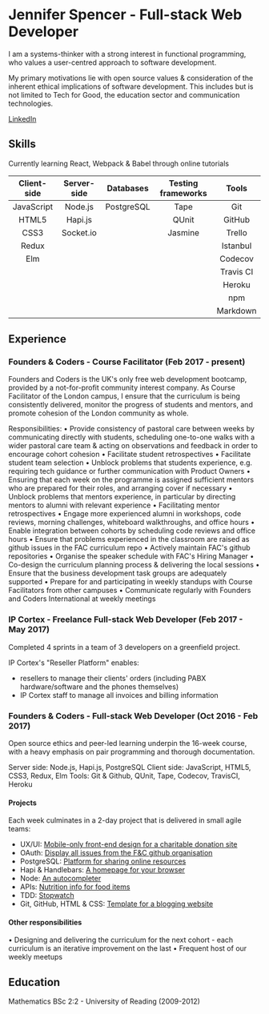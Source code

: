 # Jennifer Spencer - Full-stack Web Developer
I am a systems-thinker with a strong interest in functional programming, who values a user-centred approach to software development.

My primary motivations lie with open source values & consideration of the inherent ethical implications of software development. This includes but is not limited to Tech for Good, the education sector and communication technologies.

[LinkedIn](https://www.linkedin.com/in/jsms90/)

## Skills
Currently learning React, Webpack & Babel through online tutorials

| Client-side            | Server-side        | Databases     | Testing frameworks  | Tools                     |
|:----------------------:|:------------------:|:-------------:|:-------------------:|:-------------------------:|
| JavaScript             | Node.js            | PostgreSQL    | Tape                | Git                       |
| HTML5                  | Hapi.js            |               | QUnit               | GitHub                    |
| CSS3                   | Socket.io          |               | Jasmine             | Trello                    |
| Redux                  |                    |               |                     | Istanbul                  |
| Elm                    |                    |               |                     | Codecov                   |
|                        |                    |               |                     | Travis CI                 |
|                        |                    |               |                     | Heroku                    |
|                        |                    |               |                     | npm                       |
|                        |                    |               |                     | Markdown                  |

## Experience
### Founders & Coders - Course Facilitator (Feb 2017 - present)
Founders and Coders is the UK's only free web development bootcamp, provided by a not-for-profit community interest company. As Course Facilitator of the London campus, I ensure that the curriculum is being consistently delivered, monitor the progress of students and mentors, and promote cohesion of the London community as whole.

Responsibilities:
• Provide consistency of pastoral care between weeks by communicating directly with students, scheduling one-to-one walks with a wider pastoral care team & acting on observations and feedback in order to encourage cohort cohesion
• Facilitate student retrospectives
• Facilitate student team selection
• Unblock problems that students experience, e.g. requiring tech guidance or further communication with Product Owners
• Ensuring that each week on the programme is assigned sufficient mentors who are prepared for their roles, and arranging cover if necessary
• Unblock problems that mentors experience, in particular by directing mentors to alumni with relevant experience
• Facilitating mentor retrospectives
• Engage more experienced alumni in workshops, code reviews, morning challenges, whiteboard walkthroughs, and office hours
• Enable integration between cohorts by scheduling code reviews and office hours
• Ensure that problems experienced in the classroom are raised as github issues in the FAC curriculum repo
• Actively maintain FAC's github repositories
• Organise the speaker schedule with FAC's Hiring Manager
• Co-design the curriculum planning process & delivering the local sessions
• Ensure that the business development task groups are adequately supported
• Prepare for and participating in weekly standups with Course Facilitators from other campuses
• Communicate regularly with Founders and Coders International at weekly meetings

### IP Cortex - Freelance Full-stack Web Developer (Feb 2017 - May 2017)
Completed 4 sprints in a team of 3 developers on a greenfield project.

IP Cortex's "Reseller Platform" enables:
+ resellers to manage their clients' orders (including PABX hardware/software and the phones themselves)
+ IP Cortex staff to manage all invoices and billing information

### Founders & Coders - Full-stack Web Developer (Oct 2016 - Feb 2017)
Open source ethics and peer-led learning underpin the 16-week course, with a heavy emphasis on pair programming and thorough documentation.

Server side: Node.js, Hapi.js, PostgreSQL
Client side: JavaScript, HTML5, CSS3, Redux, Elm
Tools: Git & Github, QUnit, Tape, Codecov, TravisCI, Heroku

#### Projects
Each week culminates in a 2-day project that is delivered in small agile teams:
- UX/UI: [Mobile-only front-end design for a charitable donation site](https://fac9.github.io/future-leaders/index.html)
- OAuth: [Display all issues from the F&C github organisation](https://github.com/seals-of-approval/dish-board/yhttps://github.com/seals-of-approval/dish-board/)
- PostgreSQL: [Platform for sharing online resources](https://github.com/foundersandcoders/resource-sharing)
- Hapi & Handlebars: [A homepage for your browser](https://github.com/fac-u/take-me-away)
- Node: [An autocompleter](https://github.com/fac-u/autocompleter/)
- APIs: [Nutrition info for food items](https://github.com/Cool-Computer-Club/nutrition-advice)
- TDD: [Stopwatch](https://github.com/Cool-Computer-Club/stop-watch-2)
- Git, GitHub, HTML & CSS: [Template for a blogging website](https://github.com/Cool-Computer-Club/blog)

#### Other responsibilities
• Designing and delivering the curriculum for the next cohort - each curriculum is an iterative improvement on the last
• Frequent host of our weekly meetups

## Education
Mathematics BSc 2:2 - University of Reading (2009-2012)
